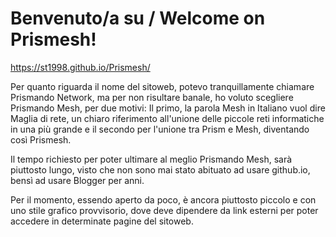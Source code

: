 # Benvenuto/a su / Welcome on Prismesh!

https://st1998.github.io/Prismesh/

Per quanto riguarda il nome del sitoweb, potevo tranquillamente chiamare Prismando Network, ma per non risultare banale, ho voluto scegliere Prismando Mesh, per due motivi: Il primo, la parola Mesh in Italiano vuol dire Maglia di rete, un chiaro riferimento all'unione delle piccole reti informatiche in una più grande e il secondo per l'unione tra Prism e Mesh, diventando così Prismesh.

Il tempo richiesto per poter ultimare al meglio Prismando Mesh, sarà piuttosto lungo, visto che non sono mai stato abituato ad usare github.io, bensì ad usare Blogger per anni.

Per il momento, essendo aperto da poco, è ancora piuttosto piccolo e con uno stile grafico provvisorio, dove deve dipendere da link esterni per poter accedere in determinate pagine del sitoweb.
